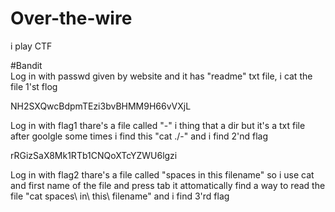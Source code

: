 # Over-the-wire
i play CTF

#Bandit <br>
Log in with passwd given by website and it has "readme" txt file, i cat the file 1'st flog 

NH2SXQwcBdpmTEzi3bvBHMM9H66vVXjL

Log in with flag1 thare's a file called "-" i thing that a dir but it's a txt file after goolgle some times i find this "cat ./-" and i find 2'nd flag

rRGizSaX8Mk1RTb1CNQoXTcYZWU6lgzi

Log in with flag2 thare's a file called "spaces in this filename" so i use cat and first name of the file and press tab it attomatically find a way to read the file "cat spaces\ in\ this\ filename" and i find 3'rd flag
